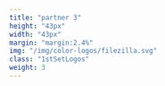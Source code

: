 ```yaml
---
title: "partner 3"
height: "43px"
width: "43px"
margin: "margin:2.4%"
img: "/img/color-logos/filezilla.svg"
class: "1stSetLogos"
weight: 3
---
```

